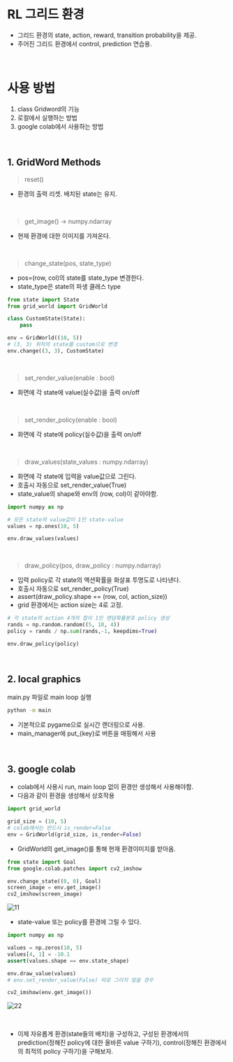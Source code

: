 # RL 그리드 환경
- 그리드 환경의 state, action, reward, transition probability을 제공.
- 주어진 그리드 환경에서 control, prediction 연습용.

<br/>

# 사용 방법
1. class Gridword의 기능
2. 로컬에서 실행하는 방법
3. google colab에서 사용하는 방법

<br/>

## 1. GridWord Methods
> reset()
- 환경의 출력 리셋. 배치된 state는 유지.

<br/>

> get_image() -> numpy.ndarray
- 현재 환경에 대한 이미지를 가져온다.

<br/>

> change_state(pos, state_type)
- pos=(row, col)의 state를 state_type 변경한다.
- state_type은 state의 파생 클래스 type

```python
from state import State
from grid_world import GridWorld

class CustomState(State):
    pass

env = GridWorld((10, 5))
# (3, 3) 위치의 state를 custom으로 변경
env.change((3, 3), CustomState)
```

<br/>

> set_render_value(enable : bool)
- 화면에 각 state에 value(실수값)을 출력 on/off

<br/>

> set_render_policy(enable : bool)
- 화면에 각 state에 policy(실수값)을 출력 on/off

<br/>

> draw_values(state_values : numpy.ndarray)
- 화면에 각 state에 입력을 value값으로 그린다.
- 호출시 자동으로 set_render_value(True)
- state_value의 shape와 env의 (row, col)이 같아야함.

```python
import numpy as np

# 모든 state의 value값이 1인 state-value
values = np.ones(10, 5)

env.draw_values(values)
```


<br/>

> draw_policy(pos, draw_policy : numpy.ndarray)
- 입력 policy로 각 state의 액션확률을 화살표 투명도로 나타낸다.
- 호출시 자동으로 set_render_policy(True)
- assert(draw_policy.shape == (row, col, action_size))
- grid 환경에서는 action size는 4로 고정.

```python
# 각 state의 action 4개의 합이 1인 랜덤확률분포 policy 생성
rands = np.random.random((5, 10, 4))
policy = rands / np.sum(rands,-1, keepdims=True)

env.draw_policy(policy)
```


<br/>


## 2. local graphics
main.py 파일로 main loop 실행
```bash
python -m main
```
- 기본적으로 pygame으로 실시간 랜더링으로 사용.
- main_manager에 put_{key}로 버튼을 매핑해서 사용

<br/>

## 3. google colab
- colab에서 사용시 run, main loop 없이 환경만 생성해서 사용해야함.
- 다음과 같이 환경을 생성해서 상호작용
```python
import grid_world

grid_size = (10, 5)
# colab에서는 반드시 is_render=False
env = GridWorld(grid_size, is_render=False)
```

- GridWorld의 get_image()를 통해 현재 환경이미지를 받아옴.
```python
from state import Goal
from google.colab.patches import cv2_imshow

env.change_state((0, 0), Goal)
screen_image = env.get_image()
cv2_imshow(screen_image)
```

![11](https://user-images.githubusercontent.com/15683086/162460031-0b016b2d-ac34-4040-afc0-914c531aeb11.png)

- state-value 또는 policy를 환경에 그릴 수 있다.

```python
import numpy as np

values = np.zeros(10, 5)
values[4, 1] = -10.1
assert(values.shape == env.state_shape)

env.draw_value(values)
# env.set_render_value(False) 따로 그리지 않을 경우

cv2_imshow(env.get_image())
```

![22](https://user-images.githubusercontent.com/15683086/162486748-5d4ba44c-c994-4f98-9765-bcf7c7b4b3e5.png)

<br/>

- 이제 자유롭게 환경(state들의 배치)을 구성하고, 구성된 환경에서의 prediction(정해진 policy에 대한 올바른 value 구하기), control(정해진 환경에서의 최적의 policy 구하기)을 구해보자.
